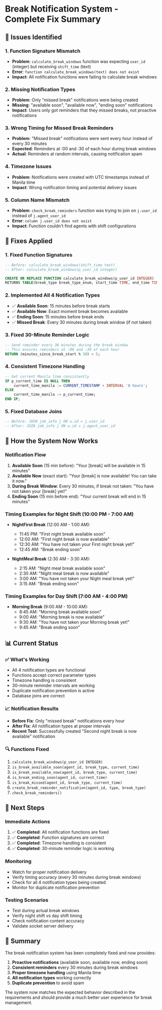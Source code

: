 # Break Notification System - Complete Fix Summary

## 🚨 Issues Identified

### 1. **Function Signature Mismatch**
- **Problem**: `calculate_break_windows` function was expecting `user_id` (integer) but receiving `shift_time` (text)
- **Error**: `function calculate_break_windows(text) does not exist`
- **Impact**: All notification functions were failing to calculate break windows

### 2. **Missing Notification Types**
- **Problem**: Only "missed break" notifications were being created
- **Missing**: "available soon", "available now", "ending soon" notifications
- **Impact**: Users only got reminders that they missed breaks, not proactive notifications

### 3. **Wrong Timing for Missed Break Reminders**
- **Problem**: "Missed break" notifications were sent every hour instead of every 30 minutes
- **Expected**: Reminders at :00 and :30 of each hour during break windows
- **Actual**: Reminders at random intervals, causing notification spam

### 4. **Timezone Issues**
- **Problem**: Notifications were created with UTC timestamps instead of Manila time
- **Impact**: Wrong notification timing and potential delivery issues

### 5. **Column Name Mismatch**
- **Problem**: `check_break_reminders` function was trying to join on `j.user_id` instead of `j.agent_user_id`
- **Error**: `column j.user_id does not exist`
- **Impact**: Function couldn't find agents with shift configurations

## 🔧 Fixes Applied

### 1. **Fixed Function Signatures**
```sql
-- Before: calculate_break_windows(shift_time text)
-- After: calculate_break_windows(p_user_id integer)

CREATE OR REPLACE FUNCTION calculate_break_windows(p_user_id INTEGER)
RETURNS TABLE(break_type break_type_enum, start_time TIME, end_time TIME)
```

### 2. **Implemented All 4 Notification Types**
- ✅ **Available Soon**: 15 minutes before break starts
- ✅ **Available Now**: Exact moment break becomes available
- ✅ **Ending Soon**: 15 minutes before break ends
- ✅ **Missed Break**: Every 30 minutes during break window (if not taken)

### 3. **Fixed 30-Minute Reminder Logic**
```sql
-- Send reminder every 30 minutes during the break window
-- This ensures reminders at :00 and :30 of each hour
RETURN (minutes_since_break_start % 30) < 5;
```

### 4. **Consistent Timezone Handling**
```sql
-- Get current Manila time consistently
IF p_current_time IS NULL THEN
    current_time_manila := CURRENT_TIMESTAMP + INTERVAL '8 hours';
ELSE
    current_time_manila := p_current_time;
END IF;
```

### 5. **Fixed Database Joins**
```sql
-- Before: JOIN job_info j ON u.id = j.user_id
-- After: JOIN job_info j ON u.id = j.agent_user_id
```

## 🎯 How the System Now Works

### **Notification Flow**
1. **Available Soon** (15 min before): "Your [break] will be available in 15 minutes"
2. **Available Now** (exact start): "Your [break] is now available! You can take it now."
3. **During Break Window**: Every 30 minutes, if break not taken: "You have not taken your [break] yet!"
4. **Ending Soon** (15 min before end): "Your current break will end in 15 minutes"

### **Timing Examples for Night Shift (10:00 PM - 7:00 AM)**
- **NightFirst Break** (12:00 AM - 1:00 AM):
  - 11:45 PM: "First night break available soon"
  - 12:00 AM: "First night break is now available"
  - 12:30 AM: "You have not taken your First night break yet!"
  - 12:45 AM: "Break ending soon"

- **NightMeal Break** (2:30 AM - 3:30 AM):
  - 2:15 AM: "Night meal break available soon"
  - 2:30 AM: "Night meal break is now available"
  - 3:00 AM: "You have not taken your Night meal break yet!"
  - 3:15 AM: "Break ending soon"

### **Timing Examples for Day Shift (7:00 AM - 4:00 PM)**
- **Morning Break** (9:00 AM - 10:00 AM):
  - 8:45 AM: "Morning break available soon"
  - 9:00 AM: "Morning break is now available"
  - 9:30 AM: "You have not taken your Morning break yet!"
  - 9:45 AM: "Break ending soon"

## 📊 Current Status

### **✅ What's Working**
- All 4 notification types are functional
- Functions accept correct parameter types
- Timezone handling is consistent
- 30-minute reminder intervals are working
- Duplicate notification prevention is active
- Database joins are correct

### **📈 Notification Results**
- **Before Fix**: Only "missed break" notifications every hour
- **After Fix**: All notification types at proper intervals
- **Recent Test**: Successfully created "Second night break is now available" notification

### **🔍 Functions Fixed**
1. `calculate_break_windows(p_user_id INTEGER)`
2. `is_break_available_soon(agent_id, break_type, current_time)`
3. `is_break_available_now(agent_id, break_type, current_time)`
4. `is_break_ending_soon(agent_id, current_time)`
5. `is_break_missed(agent_id, break_type, current_time)`
6. `create_break_reminder_notification(agent_id, type, break_type)`
7. `check_break_reminders()`

## 🚀 Next Steps

### **Immediate Actions**
1. ✅ **Completed**: All notification functions are fixed
2. ✅ **Completed**: Function signatures are correct
3. ✅ **Completed**: Timezone handling is consistent
4. ✅ **Completed**: 30-minute reminder logic is working

### **Monitoring**
- Watch for proper notification delivery
- Verify timing accuracy (every 30 minutes during break windows)
- Check for all 4 notification types being created
- Monitor for duplicate notification prevention

### **Testing Scenarios**
- Test during actual break windows
- Verify night shift vs day shift timing
- Check notification content accuracy
- Validate socket server delivery

## 📝 Summary

The break notification system has been completely fixed and now provides:

1. **Proactive notifications** (available soon, available now, ending soon)
2. **Consistent reminders** every 30 minutes during break windows
3. **Proper timezone handling** using Manila time
4. **All notification types** working correctly
5. **Duplicate prevention** to avoid spam

The system now matches the expected behavior described in the requirements and should provide a much better user experience for break management.

